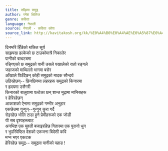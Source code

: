 ```yaml
---
title: साँझमा समुद्र
author: रमेश क्षितिज
genre: कविता
language: नेपाली
source: नेपाली - कविता कोश
source_link: http://kavitakosh.org/kk/%E0%A4%B0%E0%A4%AE%E0%A5%87%E0%A4%B6_%E0%A4%95%E0%A5%8D%E0%A4%B7%E0%A4%BF%E0%A4%A4%E0%A4%BF%E0%A4%9C
---
```


दिनभरि हिँडेको थकित सूर्य  
साझपख ढल्केको छ टाउकोमात्रै निकालेर  
पानीको बाथटबमा  
रङ्गिएको छ समुद्रको पानी उसले पखालेको रातो रङ्गले  
जहाजको माथिल्लो भागमा बसेर  
आँखाले पिउँदैछन् कोही समुद्रको मादक सौन्दर्य  
उठिरहेछन्-- छिनछिनमा लहरहरू समुद्रको किनारमा  
र हृदयमा उसैगरी  
किनारको बालुवामा पल्टेका छन् शान्त मुद्रामा मानिसहरू  
र हेरिरहेछन्  
आकाशको ऐनामा समुद्रको गम्भीर अनुहार  
एकछेउमा गुन्गुन्--गुन्गुन् कुरा गर्दै  
रोइरहेछ भोलि टाढा हुने प्रेमीहरूको एक जोडी  
यी सब दृश्यहरूबाट  
अनभिज्ञ एक युवती बजाइरहिछ गितारमा एक पुरानो धुन  
र भुपरिवेष्ठित देशको एकजना बिदेशी कवि  
मग्न भएर एकटक  
हेरिरहेछ समुद्र-- समुद्रमा पानीको पहाड !

